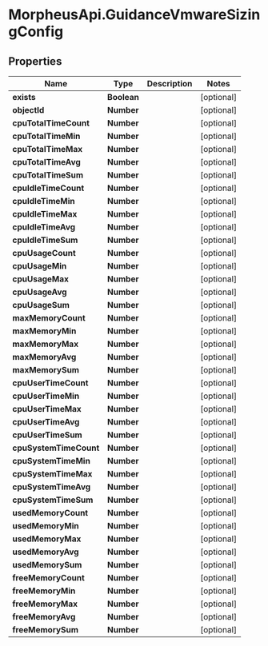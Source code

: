 # MorpheusApi.GuidanceVmwareSizingConfig

## Properties

Name | Type | Description | Notes
------------ | ------------- | ------------- | -------------
**exists** | **Boolean** |  | [optional] 
**objectId** | **Number** |  | [optional] 
**cpuTotalTimeCount** | **Number** |  | [optional] 
**cpuTotalTimeMin** | **Number** |  | [optional] 
**cpuTotalTimeMax** | **Number** |  | [optional] 
**cpuTotalTimeAvg** | **Number** |  | [optional] 
**cpuTotalTimeSum** | **Number** |  | [optional] 
**cpuIdleTimeCount** | **Number** |  | [optional] 
**cpuIdleTimeMin** | **Number** |  | [optional] 
**cpuIdleTimeMax** | **Number** |  | [optional] 
**cpuIdleTimeAvg** | **Number** |  | [optional] 
**cpuIdleTimeSum** | **Number** |  | [optional] 
**cpuUsageCount** | **Number** |  | [optional] 
**cpuUsageMin** | **Number** |  | [optional] 
**cpuUsageMax** | **Number** |  | [optional] 
**cpuUsageAvg** | **Number** |  | [optional] 
**cpuUsageSum** | **Number** |  | [optional] 
**maxMemoryCount** | **Number** |  | [optional] 
**maxMemoryMin** | **Number** |  | [optional] 
**maxMemoryMax** | **Number** |  | [optional] 
**maxMemoryAvg** | **Number** |  | [optional] 
**maxMemorySum** | **Number** |  | [optional] 
**cpuUserTimeCount** | **Number** |  | [optional] 
**cpuUserTimeMin** | **Number** |  | [optional] 
**cpuUserTimeMax** | **Number** |  | [optional] 
**cpuUserTimeAvg** | **Number** |  | [optional] 
**cpuUserTimeSum** | **Number** |  | [optional] 
**cpuSystemTimeCount** | **Number** |  | [optional] 
**cpuSystemTimeMin** | **Number** |  | [optional] 
**cpuSystemTimeMax** | **Number** |  | [optional] 
**cpuSystemTimeAvg** | **Number** |  | [optional] 
**cpuSystemTimeSum** | **Number** |  | [optional] 
**usedMemoryCount** | **Number** |  | [optional] 
**usedMemoryMin** | **Number** |  | [optional] 
**usedMemoryMax** | **Number** |  | [optional] 
**usedMemoryAvg** | **Number** |  | [optional] 
**usedMemorySum** | **Number** |  | [optional] 
**freeMemoryCount** | **Number** |  | [optional] 
**freeMemoryMin** | **Number** |  | [optional] 
**freeMemoryMax** | **Number** |  | [optional] 
**freeMemoryAvg** | **Number** |  | [optional] 
**freeMemorySum** | **Number** |  | [optional] 


